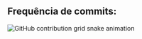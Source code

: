 <h2>Frequência de commits:</h2>
<picture>
  <source media="(prefers-color-scheme: dark)" srcset="https://raw.githubusercontent.com/imnotSabrina/imnotSabrina/output/github-contribution-grid-snake-dark.svg">
  <source media="(prefers-color-scheme: light)" srcset="https://raw.githubusercontent.com/imnotSabrina/imnotSabrina/output/github-contribution-grid-snake.svg">
  <img alt="GitHub contribution grid snake animation" src="https://raw.githubusercontent.com/imnotSabrina/imnotSabrina/output/github-contribution-grid-snake.svg" style="display: block; margin: auto;">
</picture>
